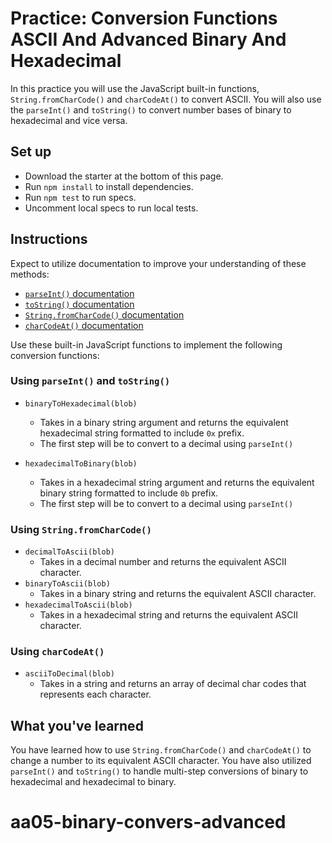 # Practice: Conversion Functions ASCII And Advanced Binary And Hexadecimal

In this practice you will use the JavaScript built-in functions,
`String.fromCharCode()` and `charCodeAt()` to convert ASCII. You will also use
the `parseInt()` and `toString()` to convert number bases of binary to
hexadecimal and vice versa.

## Set up

- Download the starter at the bottom of this page.
- Run `npm install` to install dependencies.
- Run `npm test` to run specs.
- Uncomment local specs to run local tests.

## Instructions

Expect to utilize documentation to improve your understanding of these methods:

- [`parseInt()` documentation][parseint-mdn]
- [`toString()` documentation][tostring-mdn]
- [`String.fromCharCode()` documentation][fromcharcode-mdn]
- [`charCodeAt()` documentation][charcodeat-mdn]

Use these built-in JavaScript functions to implement the following conversion
functions:

### Using `parseInt()` and `toString()`

- `binaryToHexadecimal(blob)`
    - Takes in a binary string argument and returns the equivalent hexadecimal
    string formatted to include `0x` prefix.
    - The first step will be to convert to a decimal using `parseInt()`

- `hexadecimalToBinary(blob)`
    - Takes in a hexadecimal string argument and returns the equivalent binary
    string formatted to include `0b` prefix.
    - The first step will be to convert to a decimal using `parseInt()`

### Using `String.fromCharCode()`

- `decimalToAscii(blob)`
    - Takes in a decimal number and returns the equivalent ASCII character.
- `binaryToAscii(blob)`
    - Takes in a binary string and returns the equivalent ASCII character.
- `hexadecimalToAscii(blob)`
    - Takes in a hexadecimal string and returns the equivalent ASCII character.

### Using `charCodeAt()`

- `asciiToDecimal(blob)`
    - Takes in a string and returns an array of decimal char codes that
    represents each character.

## What you've learned

You have learned how to use `String.fromCharCode()` and `charCodeAt()` to
change a number to its equivalent ASCII character. You have also utilized
`parseInt()` and `toString()` to handle multi-step conversions of binary to
hexadecimal and hexadecimal to binary.


[fromcharcode-mdn]: https://developer.mozilla.org/en-US/docs/Web/JavaScript/Reference/Global_Objects/String/fromCharCode
[charcodeat-mdn]: https://developer.mozilla.org/en-US/docs/Web/JavaScript/Reference/Global_Objects/String/charCodeAt
[parseint-mdn]: https://developer.mozilla.org/en-US/docs/Web/JavaScript/Reference/Global_Objects/parseInt
[tostring-mdn]: https://developer.mozilla.org/en-US/docs/Web/JavaScript/Reference/Global_Objects/Number/toString
# aa05-binary-convers-advanced

